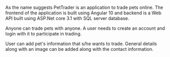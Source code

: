 As the name suggests PetTrader is an application to trade pets online.
The frontend of the application is built using Angular 10 and 
backend is a Web API built using ASP.Net core 3.1 with SQL
server database.

Anyone can trade pets with anyone. A user needs to create an account
and login with it to participate in trading.

User can add pet's information that s/he wants to trade. General details
along with an image can be added along with the contact information.
